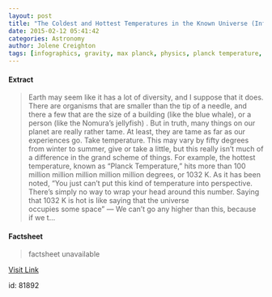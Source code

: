 ```yaml
---
layout: post
title: "The Coldest and Hottest Temperatures in the Known Universe (Infographic)"
date: 2015-02-12 05:41:42
categories: Astronomy
author: Jolene Creighton
tags: [infographics, gravity, max planck, physics, planck temperature, space, universe]
---
```



#### Extract
>Earth may seem like it has a lot of diversity, and I suppose that it does. There are organisms that are smaller than the tip of a needle, and there a few that are the size of a building (like the blue whale), or a person (like the Nomura’s jellyfish) . But in truth, many things on our planet are really rather tame. At least, they are tame as far as our experiences go. Take temperature. This may vary by fifty degrees from winter to summer, give or take a little, but this really isn&#8217;t much of a difference in the grand scheme of things. For example, the hottest temperature, known as &#8220;Planck Temperature,&#8221; hits more than 100 million million million million million degrees, or 1032 K. As it has been noted, &#8220;You just can’t put this kind of temperature into perspective. There’s simply no way to wrap your head around this number. Saying that 1032 K is hot is like saying that the universe occupies some space&#8221; — We can&#8217;t go any higher than this, because if we t...

#### Factsheet
>factsheet unavailable

[Visit Link](http://www.fromquarkstoquasars.com/coldest-hottest-temperatures-known-universe-infographic/)

id:   81892
